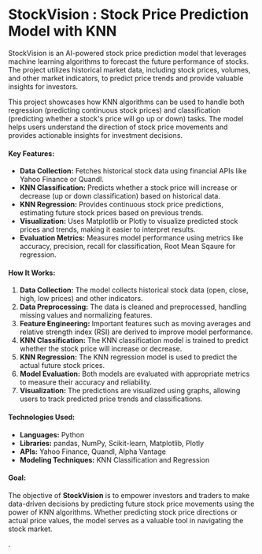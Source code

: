 # StockVision : Stock Price Prediction Model with KNN
StockVision is an AI-powered stock price prediction model that leverages machine learning algorithms to forecast the future performance of stocks. The project utilizes historical market data, including stock prices, volumes, and other market indicators, to predict price trends and provide valuable insights for investors.

This project showcases how KNN algorithms can be used to handle both regression (predicting continuous stock prices) and classification (predicting whether a stock's price will go up or down) tasks. The model helps users understand the direction of stock price movements and provides actionable insights for investment decisions.

#### **Key Features:**
- **Data Collection:** Fetches historical stock data using financial APIs like Yahoo Finance or Quandl.
- **KNN Classification:** Predicts whether a stock price will increase or decrease (up or down classification) based on historical data.
- **KNN Regression:** Provides continuous stock price predictions, estimating future stock prices based on previous trends.
- **Visualization:** Uses Matplotlib or Plotly to visualize predicted stock prices and trends, making it easier to interpret results.
- **Evaluation Metrics:** Measures model performance using metrics like accuracy, precision, recall for classification, Root Mean Sqaure for regression.

#### **How It Works:**
1. **Data Collection:** The model collects historical stock data (open, close, high, low prices) and other indicators.
2. **Data Preprocessing:** The data is cleaned and preprocessed, handling missing values and normalizing features.
3. **Feature Engineering:** Important features such as moving averages and relative strength index (RSI) are derived to improve model performance.
4. **KNN Classification:** The KNN classification model is trained to predict whether the stock price will increase or decrease.
5. **KNN Regression:** The KNN regression model is used to predict the actual future stock prices.
6. **Model Evaluation:** Both models are evaluated with appropriate metrics to measure their accuracy and reliability.
7. **Visualization:** The predictions are visualized using graphs, allowing users to track predicted price trends and classifications.

#### **Technologies Used:**
- **Languages:** Python
- **Libraries:** pandas, NumPy, Scikit-learn, Matplotlib, Plotly
- **APIs:** Yahoo Finance, Quandl, Alpha Vantage
- **Modeling Techniques:** KNN Classification and Regression

#### **Goal:**
The objective of **StockVision** is to empower investors and traders to make data-driven decisions by predicting future stock price movements using the power of KNN algorithms. Whether predicting stock price directions or actual price values, the model serves as a valuable tool in navigating the stock market.

.
